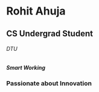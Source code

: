 # Rohit Ahuja
## CS Undergrad Student
###### DTU
##### Smart Working
### Passionate about Innovation